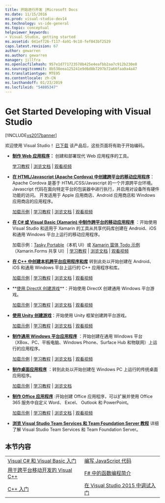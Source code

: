 ```yaml
---
title: 开始进行开发 |Microsoft Docs
ms.date: 11/15/2016
ms.prod: visual-studio-dev14
ms.technology: vs-ide-general
ms.topic: conceptual
helpviewer_keywords:
- Visual Studio, getting started
ms.assetid: 041ef726-f117-4a91-9c18-fef043bf2529
caps.latest.revision: 67
author: gewarren
ms.author: gewarren
manager: jillfra
ms.openlocfilehash: 957e1d771723578b425e4eafbb2aa7c912b230e8
ms.sourcegitcommit: 8b538eea125241e9d6d8b7297b72a66faa9a4a47
ms.translationtype: MTE95
ms.contentlocale: zh-CN
ms.lasthandoff: 01/23/2019
ms.locfileid: "54805347"
---
```

# <a name="get-started-developing-with-visual-studio"></a>Get Started Developing with Visual Studio
[!INCLUDE[vs2017banner](../includes/vs2017banner.md)]

欢迎使用 Visual Studio！ [已下载](http://www.visualstudio.com/community) 该产品后，这些页面将有助于开始编码。

-   **[制作 Web 应用程序](https://www.visualstudio.com/features/modern-web-tooling-vs)：** 创建和部署现代 Web 应用程序的工具。

     [学习教程](https://docs.asp.net/en/latest/tutorials/your-first-aspnet-application.html) |                              [浏览文档](https://docs.asp.net/) |                                  [观看视频](http://www.asp.net/vnext)

-   **[在 HTML/Javascript (Apache Cordova) 中创建跨平台的移动应用程序](http://taco.visualstudio.com/docs/get-started-first-mobile-app/)**：             Apache Cordova 是基于 HTML/CSS/Javascript 的一个开源跨平台环境。  Javascript 代码在面向特定平台的包装器中进行执行，并启用对设备所有硬件功能的访问。 开发适用于 Apple 应用商店、Android 应用商店和 Windows 应用商店的应用程序。

     [加载示例](https://github.com/Microsoft/cordova-samples/tree/master/todo-angularjs) | [学习教程](http://taco.visualstudio.com/docs/get-started-first-mobile-app/) |                              [浏览文档](http://taco.visualstudio.com/docs/get-started-vs-tools-apache-cordova/) |                               [观看视频](https://channel9.msdn.com/Blogs/Seth-Juarez/Getting-Started-with-Apache-Cordova-in-Visual-Studio)

-   **[在 C# 或 Visual Basic (Xamarin) 中制作跨平台的移动应用程序](../cross-platform/visual-studio-and-xamarin.md)** ：开始使用 Visual Studio 和适用于 Xamarin 的工具从共享代码库创建在 Android、iOS 和通用 Windows 平台上运行的移动应用程序。

     加载示例：[Tasky Portable](http://developer.xamarin.com/samples/mobile/TaskyPortable/)（本机 UI）或 [Xamarin 窗体 Todo 示例](https://github.com/xamarin/xamarin-forms-samples/tree/master/Todo)（Xamarin.Forms 共享 UI）| [学习教程](https://msdn.microsoft.com/library/dn879698\(v=vs.140\).aspx) |                            [浏览文档](https://msdn.microsoft.com/library/mt299001.aspx) |                                 [观看视频](https://channel9.msdn.com/Series/Cross-Platform-Development-with-Xamarin--Visual-Studio/01)

-   **[在 C++ 中创建本机跨平台应用程序和库](https://www.visualstudio.com/explore/cplusplus-mdd-vs.aspx)** 转到此处以开始创建在 Android、iOS 和通用 Windows 平台上运行的 C++ 应用程序和库。

     [加载示例](https://code.msdn.microsoft.com/MoreTeaPots-Android-a9bd8549) | [学习教程](https://msdn.microsoft.com/library/dn707595.aspx) |                              [浏览文档](https://msdn.microsoft.com/library/dn707591.aspx) |                               [观看视频](https://channel9.msdn.com/Series/ConnectOn-Demand/239)

-   **[使用 DirectX 创建游戏](https://msdn.microsoft.com/library/windows/desktop/ee663274\(v=vs.85\).aspx)**：开始使用 DirectX 创建通用 Windows 平台游戏。

     [加载示例](https://msdn.microsoft.com/library/windows/desktop/bb153300\(v=vs.85\).aspx) |                   [学习教程](https://msdn.microsoft.com/library/windows/desktop/bb153264\(v=vs.85\).aspx) |                               [浏览文档](https://msdn.microsoft.com/library/windows/desktop/ee663274\(v=vs.85\).aspx) |                                  [观看视频](https://channel9.msdn.com/Series/Introduction-to-C-and-DirectX-Game-Development/01)

-   **[使用 Unity 创建游戏](../cross-platform/visual-studio-tools-for-unity.md)**：开始使用 Unity 框架创建跨平台游戏。

     [加载示例](http://unity3d.com/learn/resources/downloads) |                    [学习教程](http://unity3d.com/learn/tutorials/projects/roll-ball-tutorial) |                              [浏览文档](https://msdn.microsoft.com/library/dn940019\(v=vs.140\).aspx) |    [观看视频](https://www.youtube.com/playlist?list=PLReL099Y5nRfseAg0k1SJOlpqdcsDs8Em)

-   **[制作通用 Windows 平台应用程序](https://dev.windows.com/windows-apps)** ：开始创建在通用 Windows 平台（XBox、PC、平板电脑、Windows Phone、Surface Hub 和物联网）上运行的应用程序。

     [加载示例](https://github.com/Microsoft/Windows-universal-samples) |                         [学习教程](https://msdn.microsoft.com/library/windows/apps/dn765018.aspx) |                               [浏览文档](https://dev.windows.com) |    [观看视频](https://channel9.msdn.com/Blogs/One-Dev-Minute/Getting-started-with-Windows-10)

-   **[制作桌面应用程序](https://dev.windows.com/desktop)** ：转到此处以开始创建在 Windows PC 上运行的传统桌面应用程序。

     [加载示例](https://github.com/microsoft/windows-classic-samples) |                    [学习教程](https://msdn.microsoft.com/library/dd492171.aspx)  |                              [浏览文档](https://dev.windows.com/desktop)

-   **[制作 Office 应用程序](https://msdn.microsoft.com/library/fp161347.aspx)** :开始创建 Office 应用程序，可以扩展并使用 Office 365 服务中自定义 Word、 Excel、 Outlook 和 PowerPoint。

     [加载示例](https://code.msdn.microsoft.com/office365/) |                      [学习教程](http://dev.office.com/getting-started/office365apis) |                             [浏览文档](https://msdn.microsoft.com/office/aa905340.aspx) |                                  [观看视频](http://dev.office.com/videos)

-   **[浏览 Visual Studio Team Services 和 Team Foundation Server 教程](https://www.visualstudio.com/products/visual-studio-team-services-vs)**  详细了解 Visual Studio Team Services 和 Team Foundation Server。

## <a name="in-this-section"></a>本节内容

|||
|-|-|
|[Visual C# 和 Visual Basic 入门](../ide/getting-started-with-visual-csharp-and-visual-basic.md)|[编写 JavaScript 代码](http://msdn.microsoft.com/library/cte3c772\(v=vs.94\).aspx)|
|[用于跨平台移动开发的 Visual C++](../cross-platform/visual-cpp-for-cross-platform-mobile-development.md)|[F# 中的函数编程简介](http://msdn.microsoft.com/library/vstudio/dd233147.aspx)|
|[C++ 入门](../ide/getting-started-with-cpp-in-visual-studio.md)|[在 Visual Studio 2015 中调试入门](../ide/getting-started-with-debugging-in-visual-studio-2015.md)|
